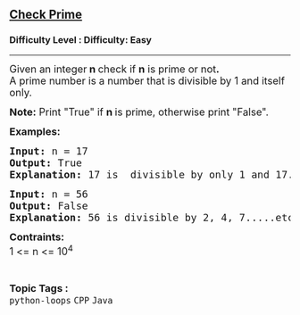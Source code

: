 <h2><a href="https://www.geeksforgeeks.org/problems/check-prime--153305/1?page=5&category=Java&difficulty=Basic,Easy&sortBy=submissions">Check Prime</a></h2><h3>Difficulty Level : Difficulty: Easy</h3><hr><div class="problems_problem_content__Xm_eO"><p><span style="font-size: 18px;">Given an integer<strong>&nbsp;n </strong>check if&nbsp;<strong>n</strong> is prime or not<strong>.<br></strong></span><span style="font-size: 18px;">A prime number is a number that is divisible by 1 and itself only.</span></p>
<p><strong><span style="font-size: 18px;">Note:</span></strong><span style="font-size: 18px;"> Print "True" if <strong>n&nbsp;</strong>is prime, otherwise print "False".</span></p>
<p><span style="font-size: 18px;"><strong>Examples:</strong> <strong> </strong></span></p>
<pre><span style="font-size: 18px;"><strong>Input: </strong>n = 17
<strong>Output: </strong>True 
<strong>Explanation: </strong>17 is  divisible by only 1 and 17. So it's a prime number.</span></pre>
<pre><span style="font-size: 18px;"><strong>Input: </strong>n = 56
<strong>Output: </strong>False
<strong>Explanation: </strong>56 is divisible by 2, 4, 7.....etc. So its not a prime number.</span></pre>
<p><span style="font-size: 18px;"><strong>Contraints:</strong></span><span style="font-size: 18px;"><br>1 &lt;= n &lt;= 10<sup>4</sup></span></p></div><br><p><span style=font-size:18px><strong>Topic Tags : </strong><br><code>python-loops</code>&nbsp;<code>CPP</code>&nbsp;<code>Java</code>&nbsp;